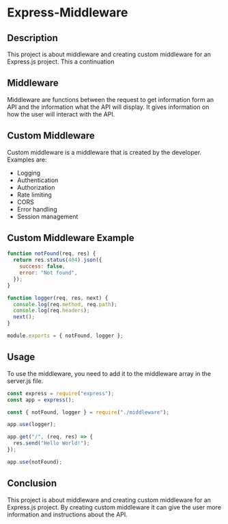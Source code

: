 # Express-Middleware

## Description

This project is about middleware and creating custom middleware for an Express.js project. This a continuation

## Middleware

Middleware are functions between the request to get information form an API and the information what the API will display. It
gives information on how the user will interact with the API.

## Custom Middleware

Custom middleware is a middleware that is created by the developer. Examples are:

- Logging
- Authentication
- Authorization
- Rate limiting
- CORS
- Error handling
- Session management

## Custom Middleware Example

```js
function notFound(req, res) {
  return res.status(404).json({
    success: false,
    error: "Not found",
  });
}

function logger(req, res, next) {
  console.log(req.method, req.path);
  console.log(req.headers);
  next();
}

module.exports = { notFound, logger };
```

## Usage

To use the middleware, you need to add it to the middleware array in the server.js file.

```js
const express = require("express");
const app = express();

const { notFound, logger } = require("./middleware");

app.use(logger);

app.get("/", (req, res) => {
  res.send("Hello World!");
});

app.use(notFound);
```

## Conclusion

This project is about middleware and creating custom middleware for an Express.js project. By creating custom middleware it can give the user more information and instructions about the API.
